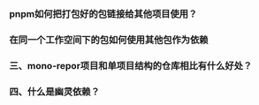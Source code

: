 ### pnpm如何把打包好的包链接给其他项目使用？

### 在同一个工作空间下的包如何使用其他包作为依赖

### 三、mono-repor项目和单项目结构的仓库相比有什么好处？

### 四、什么是幽灵依赖？